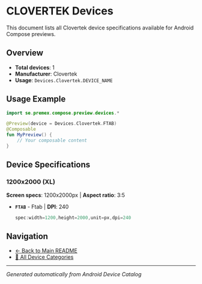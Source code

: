 # CLOVERTEK Devices

This document lists all Clovertek device specifications available for Android Compose previews.

## Overview

- **Total devices**: 1
- **Manufacturer**: Clovertek
- **Usage**: `Devices.Clovertek.DEVICE_NAME`

## Usage Example

```kotlin
import se.premex.compose.preview.devices.*

@Preview(device = Devices.Clovertek.FTAB)
@Composable
fun MyPreview() {
    // Your composable content
}
```

## Device Specifications

### 1200x2000 (XL)

**Screen specs**: 1200x2000px | **Aspect ratio**: 3:5

- **`FTAB`** - Ftab | **DPI**: 240
  ```kotlin
  spec:width=1200,height=2000,unit=px,dpi=240
  ```

## Navigation

- [← Back to Main README](../../README.md)
- [📱 All Device Categories](../README.md)

---
*Generated automatically from Android Device Catalog*
